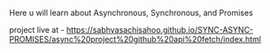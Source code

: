 Here u will learn about Asynchronous, Synchronous, and Promises


project live at - https://sabhyasachisahoo.github.io/SYNC-ASYNC-PROMISES/async%20project%20github%20api%20fetch/index.html
